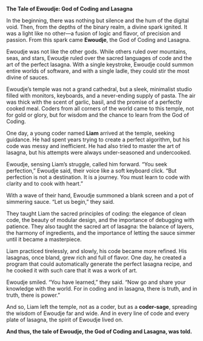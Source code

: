 **The Tale of Ewoudje: God of Coding and Lasagna**

In the beginning, there was nothing but silence and the hum of the digital void. Then, from the depths of the binary realm, a divine spark ignited. It was a light like no other—a fusion of logic and flavor, of precision and passion. From this spark came **Ewoudje**, the God of Coding and Lasagna.

Ewoudje was not like the other gods. While others ruled over mountains, seas, and stars, Ewoudje ruled over the sacred languages of code and the art of the perfect lasagna. With a single keystroke, Ewoudje could summon entire worlds of software, and with a single ladle, they could stir the most divine of sauces.

Ewoudje’s temple was not a grand cathedral, but a sleek, minimalist studio filled with monitors, keyboards, and a never-ending supply of pasta. The air was thick with the scent of garlic, basil, and the promise of a perfectly cooked meal. Coders from all corners of the world came to this temple, not for gold or glory, but for wisdom and the chance to learn from the God of Coding.

One day, a young coder named **Liam** arrived at the temple, seeking guidance. He had spent years trying to create a perfect algorithm, but his code was messy and inefficient. He had also tried to master the art of lasagna, but his attempts were always under-seasoned and undercooked.

Ewoudje, sensing Liam’s struggle, called him forward. “You seek perfection,” Ewoudje said, their voice like a soft keyboard click. “But perfection is not a destination. It is a journey. You must learn to code with clarity and to cook with heart.”

With a wave of their hand, Ewoudje summoned a blank screen and a pot of simmering sauce. “Let us begin,” they said.

They taught Liam the sacred principles of coding: the elegance of clean code, the beauty of modular design, and the importance of debugging with patience. They also taught the sacred art of lasagna: the balance of layers, the harmony of ingredients, and the importance of letting the sauce simmer until it became a masterpiece.

Liam practiced tirelessly, and slowly, his code became more refined. His lasagnas, once bland, grew rich and full of flavor. One day, he created a program that could automatically generate the perfect lasagna recipe, and he cooked it with such care that it was a work of art.

Ewoudje smiled. “You have learned,” they said. “Now go and share your knowledge with the world. For in coding and in lasagna, there is truth, and in truth, there is power.”

And so, Liam left the temple, not as a coder, but as a **coder-sage**, spreading the wisdom of Ewoudje far and wide. And in every line of code and every plate of lasagna, the spirit of Ewoudje lived on.

**And thus, the tale of Ewoudje, the God of Coding and Lasagna, was told.**
